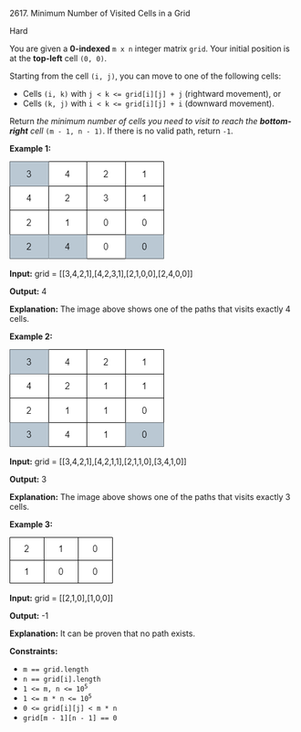 2617\. Minimum Number of Visited Cells in a Grid

Hard

You are given a **0-indexed** `m x n` integer matrix `grid`. Your initial position is at the **top-left** cell `(0, 0)`.

Starting from the cell `(i, j)`, you can move to one of the following cells:

*   Cells `(i, k)` with `j < k <= grid[i][j] + j` (rightward movement), or
*   Cells `(k, j)` with `i < k <= grid[i][j] + i` (downward movement).

Return _the minimum number of cells you need to visit to reach the **bottom-right** cell_ `(m - 1, n - 1)`. If there is no valid path, return `-1`.

**Example 1:**

![](ex1.png)

**Input:** grid = [[3,4,2,1],[4,2,3,1],[2,1,0,0],[2,4,0,0]]

**Output:** 4

**Explanation:** The image above shows one of the paths that visits exactly 4 cells.

**Example 2:**

![](ex2.png)

**Input:** grid = [[3,4,2,1],[4,2,1,1],[2,1,1,0],[3,4,1,0]]

**Output:** 3

**Explanation:** The image above shows one of the paths that visits exactly 3 cells.

**Example 3:**

![](ex3.png)

**Input:** grid = [[2,1,0],[1,0,0]]

**Output:** -1

**Explanation:** It can be proven that no path exists.

**Constraints:**

*   `m == grid.length`
*   `n == grid[i].length`
*   <code>1 <= m, n <= 10<sup>5</sup></code>
*   <code>1 <= m * n <= 10<sup>5</sup></code>
*   `0 <= grid[i][j] < m * n`
*   `grid[m - 1][n - 1] == 0`